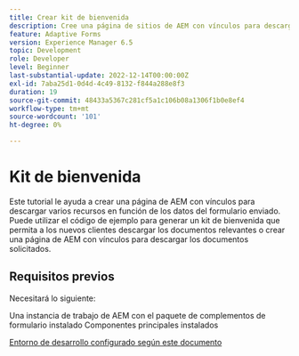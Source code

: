 ```yaml
---
title: Crear kit de bienvenida
description: Cree una página de sitios de AEM con vínculos para descargar recursos en función de los datos del formulario enviado.
feature: Adaptive Forms
version: Experience Manager 6.5
topic: Development
role: Developer
level: Beginner
last-substantial-update: 2022-12-14T00:00:00Z
exl-id: 7aba25d1-0d4d-4c49-8132-f844a288e8f3
duration: 19
source-git-commit: 48433a5367c281cf5a1c106b08a1306f1b0e8ef4
workflow-type: tm+mt
source-wordcount: '101'
ht-degree: 0%

---
```


# Kit de bienvenida

Este tutorial le ayuda a crear una página de AEM con vínculos para descargar varios recursos en función de los datos del formulario enviado. Puede utilizar el código de ejemplo para generar un kit de bienvenida que permita a los nuevos clientes descargar los documentos relevantes o crear una página de AEM con vínculos para descargar los documentos solicitados.

## Requisitos previos

Necesitará lo siguiente:

Una instancia de trabajo de AEM con el paquete de complementos de formulario instalado
Componentes principales instalados

[Entorno de desarrollo configurado según este documento](https://experienceleague.adobe.com/docs/experience-manager-learn/forms/creating-your-first-osgi-bundle/create-your-first-osgi-bundle.html?lang=es)
